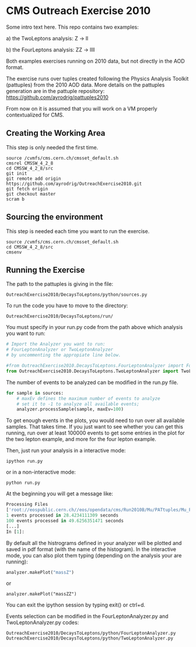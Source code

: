 # CMS Outreach Exercise 2010

Some intro text here. This repo contains two examples:

a) the TwoLeptons analysis: Z ->  ll

b) the FourLeptons analysis: ZZ -> llll

Both examples exercises running on 2010 data, but not directly in the AOD format.

The exercise runs over tuples created following the Physics Analysis Toolkit (pattuples) from the 2010 AOD data. 
More details on the pattuples generation are in the pattuple repository:
https://github.com/ayrodrig/pattuples2010

From now on it is assumed that you will work on a VM properly contextualized for CMS.

## Creating the Working Area

This step is only needed the first time.

```
source /cvmfs/cms.cern.ch/cmsset_default.sh
cmsrel CMSSW_4_2_8
cd CMSSW_4_2_8/src
git init
git remote add origin https://github.com/ayrodrig/OutreachExercise2010.git 
git fetch origin
git checkout master
scram b 
```

## Sourcing the environment 

This step is needed each time you want to run the exercise.

```
source /cvmfs/cms.cern.ch/cmsset_default.sh
cd CMSSW_4_2_8/src
cmsenv
```

## Running the Exercise

The path to the pattuples is giving in the file:
```
OutreachExercise2010/DecaysToLeptons/python/sources.py
``` 

To run the code you have to move to the directory:

```
OutreachExercise2010/DecaysToLeptons/run/
```

You must specify in your run.py code from the path above which analysis you want to run:

```python
# Import the Analyzer you want to run:
# FourLeptonAnalyzer or TwoLeptonAnalyzer
# by uncommenting the appropiate line below. 

#from OutreachExercise2010.DecaysToLeptons.FourLeptonAnalyzer import FourLeptonAnalyzer as MyAnalyzer
from OutreachExercise2010.DecaysToLeptons.TwoLeptonAnalyzer import TwoLeptonAnalyzer as MyAnalyzer
``` 

The number of events to be analyzed can be modified in the run.py file.

```python
for sample in sources:
    # maxEv defines the maximum number of events to analyze
    # set it to -1 to analyze all available events; 
    analyzer.processSample(sample, maxEv=100)
```

To get enough events in the plots, you would need to run over all available samples. That takes time.
If you just want to see whether you can get this running, run over at least 100000 events to get some entries in the plot for the two lepton example, and more for the four lepton example.

Then, just run your analysis in a interactive mode:

```
ipython run.py 
```

or in a non-interactive mode:

```
python run.py 
```
At the beginning you will get a message like: 

```python
Processing Files
['root://eospublic.cern.ch//eos/opendata/cms/Run2010B/Mu/PATtuples/Mu_PAT_data_500files_1.root', 'root://eospublic.cern.ch//eos/opendata/cms/Run2010B/Mu/PATtuples/Mu_PAT_data_500files_2.root', 'root://eospublic.cern.ch//eos/opendata/cms/Run2010B/Mu/PATtuples/Mu_PAT_data_500files_3.root', 'root://eospublic.cern.ch//eos/opendata/cms/Run2010B/Mu/PATtuples/Mu_PAT_data_500files_4.root', 'root://eospublic.cern.ch//eos/opendata/cms/Run2010B/Mu/PATtuples/Mu_PAT_data_500files_5.root', 'root://eospublic.cern.ch//eos/opendata/cms/Run2010B/Mu/PATtuples/Mu_PAT_data_500files_6.root', 'root://eospublic.cern.ch//eos/opendata/cms/Run2010B/Electron/PATtuples/Electron_PAT_data_500files_1.root', 'root://eospublic.cern.ch//eos/opendata/cms/Run2010B/Electron/PATtuples/Electron_PAT_data_500files_2.root', 'root://eospublic.cern.ch//eos/opendata/cms/Run2010B/Electron/PATtuples/Electron_PAT_data_500files_3.root', 'root://eospublic.cern.ch//eos/opendata/cms/Run2010B/Electron/PATtuples/Electron_PAT_data_500files_4.root', 'root://eospublic.cern.ch//eos/opendata/cms/Run2010B/Electron/PATtuples/Electron_PAT_data_500files_5.root', 'root://eospublic.cern.ch//eos/opendata/cms/Run2010B/Electron/PATtuples/Electron_PAT_data_500files_6.root']
1 events processed in 28.4234111309 seconds
100 events processed in 49.6256351471 seconds
[...]
In [1]: 
```

By default all the histrograms defined in your analyzer will be plotted and saved in pdf format (with the name of the histogram). In the interactive mode, you can also plot them typing (depending on the analysis your are running):

```python
analyzer.makePlot("massZ") 
```
or
```
analyzer.makePlot("massZZ")
```

You can exit the ipython session by typing exit() or ctrl+d.

Events selection can be modified in the FourLeptonAnalyzer.py and TwoLeptonAnalyzer.py codes:
```
OutreachExercise2010/DecaysToLeptons/python/FourLeptonAnalyzer.py
OutreachExercise2010/DecaysToLeptons/python/TwoLeptonAnalyzer.py
```

